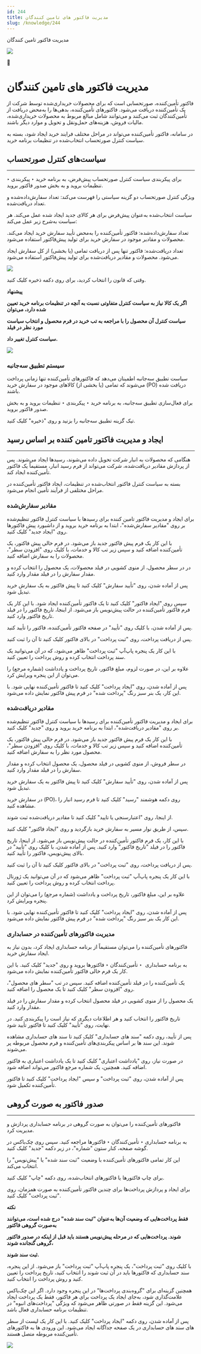 ```yaml
---
id: 244
title: مدیریت فاکتور های تامین کنندگان
slug: /knowledge/244
---
```



 

مدیریت فاکتور تامین کنندگان

 

![](https://odoofarsi.com/web/image/2652?access_token=bbc196cc-736e-45a4-8480-577bc971e496)

📖

# مدیریت فاکتور های تامین کنندگان

فاکتور تأمین‌کننده، صورتحسابی است که برای محصولات خریداری‌شده توسط شرکت از یک تأمین‌کننده دریافت می‌شود. فاکتورهای تأمین‌کننده، بدهی‌ها را به‌محض دریافت از تأمین‌کنندگان ثبت می‌کنند و می‌توانند شامل مبالغ مربوط به محصولات خریداری‌شده، مالیات فروش، هزینه‌های حمل‌ونقل و تحویل و موارد دیگر باشند.

در سامانه، فاکتور تأمین‌کننده می‌تواند در مراحل مختلف فرایند خرید ایجاد شود، بسته به سیاست کنترل صورتحساب انتخاب‌شده در تنظیمات برنامه خرید.

## **سیاست‌های کنترل صورتحساب**

---

برای پیکربندی سیاست کنترل صورتحساب پیش‌فرض، به برنامه خرید ‣ پیکربندی ‣ تنظیمات بروید و به بخش صدور فاکتور بروید.

ویژگی کنترل صورتحساب دو گزینه سیاستی را فهرست می‌کند: تعداد سفارش‌داده‌شده و تعداد دریافت‌شده.

سیاست انتخاب‌شده به‌عنوان پیش‌فرض برای هر کالای جدید ایجاد شده عمل می‌کند. هر سیاست به‌شرح زیر عمل می‌کند:

تعداد سفارش‌داده‌شده: فاکتور تأمین‌کننده را به‌محض تأیید سفارش خرید ایجاد می‌کند. محصولات و مقادیر موجود در سفارش خرید برای تولید پیش‌فاکتور استفاده می‌شود.

تعداد دریافت‌شده: فاکتور تنها پس از دریافت تمامی (یا بخشی) از کل سفارش ایجاد می‌شود. محصولات و مقادیر دریافت‌شده برای تولید پیش‌فاکتور استفاده می‌شود.

![](https://odoofarsi.com/web/image/4036-de711f67/image.png?access_token=ec352d30-ca84-4cb0-b8a5-521e59770eed)

وقتی که قانون را انتخاب کردید، برای روی دکمه ذخیره کلیک کنید.

**پیشنهاد**

**اگر یک کالا نیاز به سیاست کنترل متفاوتی نسبت به آنچه در تنظیمات برنامه خرید تعیین شده دارد، می‌توان**

**سیاست کنترل آن محصول را با مراجعه به تب خرید در فرم محصول و انتخاب سیاست مورد نظر در فیلد**

**سیاست کنترل تغییر داد.**

![](https://odoofarsi.com/web/image/4040-675eaa0c/Screen%20Shot%202024-09-09%20at%203.21.02%20PM.png?access_token=40556f68-f66d-40ea-9dca-dd730ab870da)

### **سیستم تطبیق سه‌جانبه**

سیاست تطبیق سه‌جانبه اطمینان می‌دهد که فاکتورهای تأمین‌کننده تنها زمانی پرداخت می‌شوند که تمامی (یا بخشی از) کالاهای موجود در سفارش خرید (PO) دریافت شده باشند.

برای فعال‌سازی تطبیق سه‌جانبه، به برنامه خرید ‣ پیکربندی ‣ تنظیمات بروید و به بخش صدور فاکتور بروید.

تیک گزینه تطبیق سه‌جانبه را بزنید و روی "ذخیره" کلیک کنید.

## **ایجاد و مدیریت فاکتور تامین کننده بر اساس رسید**

---

هنگامی که محصولات به انبار شرکت تحویل داده می‌شوند، رسیدها ایجاد می‌شوند. پس از پردازش مقادیر دریافت‌شده، شرکت می‌تواند از فرم رسید انبار، مستقیماً یک فاکتور تأمین‌کننده ایجاد کند.

بسته به سیاست کنترل فاکتور انتخاب‌شده در تنظیمات، ایجاد فاکتور تأمین‌کننده در مراحل مختلفی از فرآیند تأمین انجام می‌شود.

### **مقادیر سفارش‌شده**

برای ایجاد و مدیریت فاکتور تامین کننده برای رسیدها با سیاست کنترل فاکتور تنظیم‌شده بر روی "مقادیر سفارش‌شده"، ابتدا به برنامه خرید بروید و از داشبورد پیش فاکتورها روی "ایجاد جدید" کلیک کنید.

با این کار یک فرم پیش فاکتور جدید باز می‌شود. در فرم خالی پیش فاکتور، یک تأمین‌کننده اضافه کنید و سپس زیر تب کالا و خدمات، با کلیک روی "افزودن سطر"، محصولات را به سفارش اضافه کنید.

در در سطر محصول، از منوی کشویی در فیلد محصولات، یک محصول را انتخاب کرده و مقدار سفارش را در فیلد مقدار وارد کنید.

پس از آماده شدن، روی "تأیید سفارش" کلیک کنید تا پیش فاکتور به یک سفارش خرید تبدیل شود.

سپس روی "ایجاد فاکتور" کلیک کنید تا یک فاکتور تأمین‌کننده ایجاد شود. با این کار یک فرم فاکتور تأمین‌کننده در حالت پیش‌نویس باز می‌شود. از اینجا، تاریخ فاکتور را در فیلد تاریخ فاکتور وارد کنید.

پس از آماده شدن، با کلیک روی "تأیید" در صفحه فاکتور تأمین‌کننده، فاکتور را تأیید کنید.

پس از دریافت پرداخت، روی "ثبت پرداخت" در بالای فاکتور کلیک کنید تا آن را ثبت کنید.

با این کار یک پنجره پاپ‌آپ "ثبت پرداخت" ظاهر می‌شود، که در آن می‌توانید یک سند پرداخت انتخاب کرده و روش پرداخت را تعیین کنید.

علاوه بر این، در صورت لزوم، مبلغ فاکتور، تاریخ پرداخت و یادداشت (شماره مرجع) را می‌توان از این پنجره ویرایش کرد.

پس از آماده شدن، روی "ایجاد پرداخت" کلیک کنید تا فاکتور تأمین‌کننده نهایی شود. با این کار، یک بنر سبز رنگ "پرداخت شده" در فرم پیش فاکتور نمایش داده می‌شود.

### **مقادیر دریافت‌شده**

برای ایجاد و مدیریت فاکتور تأمین‌کننده برای رسیدها با سیاست کنترل فاکتور تنظیم‌شده بر روی "مقادیر دریافت‌شده"، ابتدا به برنامه خرید بروید و روی "جدید" کلیک کنید.

با این کار یک فرم پیش فاکتور جدید باز می‌شود. در فرم خالی پیش فاکتور، یک تأمین‌کننده اضافه کنید و سپس زیر تب کالا و خدمات، با کلیک روی "افزودن سطر"، محصول مورد نظر را به سفارش اضافه کنید.

در سطر فروش، از منوی کشویی در فیلد محصول، یک محصول انتخاب کرده و مقدار سفارش را در فیلد مقدار وارد کنید.

پس از آماده شدن، روی "تأیید سفارش" کلیک کنید تا پیش فاکتور به یک سفارش خرید تبدیل شود.

در سفارش خرید (PO)، روی دکمه هوشمند "رسید" کلیک کنید تا فرم رسید انبار را مشاهده کنید.

از اینجا، روی "اعتبارسنجی یا تایید" کلیک کنید تا مقادیر دریافت‌شده ثبت شوند.

سپس، از طریق نوار مسیر به سفارش خرید بازگردید و روی "ایجاد فاکتور" کلیک کنید.

با این کار، یک فرم فاکتور تأمین‌کننده در حالت پیش‌نویس باز می‌شود. از اینجا، تاریخ فاکتور را در فیلد "تاریخ فاکتور" وارد کنید. پس از آماده شدن، با کلیک روی "تأیید" در بالای پیش‌نویس، فاکتور را تأیید کنید.

پس از دریافت پرداخت، روی "ثبت پرداخت" در بالای فاکتور کلیک کنید تا آن را ثبت کنید.

با این کار یک پنجره پاپ‌آپ "ثبت پرداخت" ظاهر می‌شود که در آن می‌توانید یک ژورنال پرداخت انتخاب کرده و روش پرداخت را تعیین کنید.

علاوه بر این، مبلغ فاکتور، تاریخ پرداخت و یادداشت (شماره مرجع) را می‌توان از این پنجره ویرایش کرد.

پس از آماده شدن، روی "ایجاد پرداخت" کلیک کنید تا فاکتور تأمین‌کننده نهایی شود. با این کار یک بنر سبز رنگ "پرداخت شده" در فرم پیش فاکتور نمایش داده می‌شود.

### مدیریت فاکتورهای تأمین‌کننده در حسابداری

فاکتورهای تأمین‌کننده را می‌توان مستقیماً از برنامه حسابداری ایجاد کرد، بدون نیاز به ایجاد سفارش خرید.

به برنامه حسابداری  ‣ تأمین‌کنندگان ‣ فاکتورها بروید و روی "جدید" کلیک کنید. با این کار یک فرم خالی فاکتور تأمین‌کننده نمایش داده می‌شود.

یک تأمین‌کننده را در فیلد تأمین‌کننده اضافه کنید. سپس در تب "سطر های محصول"، روی "افزودن سطر" کلیک کنید تا یک محصول را اضافه کنید.

یک محصول را از منوی کشویی در فیلد محصول انتخاب کرده و مقدار سفارش را در فیلد مقدار وارد کنید.

تاریخ فاکتور را انتخاب کنید و هر اطلاعات دیگری که نیاز است را پیکربندی کنید. در نهایت، روی "تأیید" کلیک کنید تا فاکتور تأیید شود.

پس از تأیید، روی دکمه "سند های حسابداری" کلیک کنید تا سند های حسابداری مشاهده شوند. این سند ها بر اساس پیکربندی‌های تأمین‌کننده و فرم محصول مربوطه پر می‌شوند.

در صورت نیاز، روی "یادداشت اعتباری" کلیک کنید تا یک یادداشت اعتباری به فاکتور اضافه کنید. همچنین، یک شماره مرجع فاکتور می‌تواند اضافه شود.

پس از آماده شدن، روی "ثبت پرداخت" و سپس "ایجاد پرداخت" کلیک کنید تا فاکتور تأمین‌کننده تکمیل شود.

## **صدور فاکتور به صورت گروهی**

---

فاکتورهای تأمین‌کننده را می‌توان به صورت گروهی در برنامه حسابداری پردازش و مدیریت کرد.

به برنامه حسابداری ‣ تأمین‌کنندگان ‣ فاکتورها مراجعه کنید. سپس روی چک‌باکس در گوشه صفحه، کنار ستون "شماره"، در زیر دکمه "جدید" کلیک کنید.

این کار تمامی فاکتورهای تأمین‌کننده با وضعیت "ثبت سند شده" یا "پیش‌نویس" را انتخاب می‌کند.

برای چاپ فاکتورها یا فاکتورهای انتخاب‌شده، روی دکمه "چاپ" کلیک کنید.

برای ایجاد و پردازش پرداخت‌ها برای چندین فاکتور تأمین‌کننده به صورت همزمان، روی "ثبت پرداخت" کلیک کنید.

**نکته**

**فقط پرداخت‌هایی که وضعیت آن‌ها به‌عنوان "ثبت سند شده" درج شده است، می‌توانند به‌صورت گروهی فاکتور**

**شوند. پرداخت‌هایی که در مرحله پیش‌نویس هستند باید قبل از اینکه در صدور فاکتور گروهی گنجانده شوند،**

**ثبت سند شوند.**

با کلیک روی "ثبت پرداخت"، یک پنجره پاپ‌آپ "ثبت پرداخت" باز می‌شود. از این پنجره، سند حسابداری که فاکتورها باید در آن ثبت شوند را انتخاب کنید، تاریخ پرداخت را تعیین کنید و روش پرداخت را انتخاب کنید.

همچنین گزینه‌ای برای "گروه‌بندی پرداخت‌ها" در این پنجره وجود دارد. اگر این چک‌باکس علامت‌گذاری شود، به‌جای ایجاد یک پرداخت برای هر فاکتور، فقط یک پرداخت ایجاد می‌شود. این گزینه فقط در صورتی ظاهر می‌شود که ویژگی "پرداخت‌های انبوه" در تنظیمات برنامه حسابداری فعال باشد.

پس از آماده شدن، روی دکمه "ایجاد پرداخت" کلیک کنید. با این کار یک لیست از سطر های سند های حسابداری در یک صفحه جداگانه ایجاد می‌شود. این ورودی‌ ها به فاکتورهای تأمین‌کننده مربوطه متصل هستند.

![](https://odoofarsi.com/web/image/4141-2a05ab82/image.png?access_token=64dc0995-7c42-4fbc-b524-e750d4237b98)